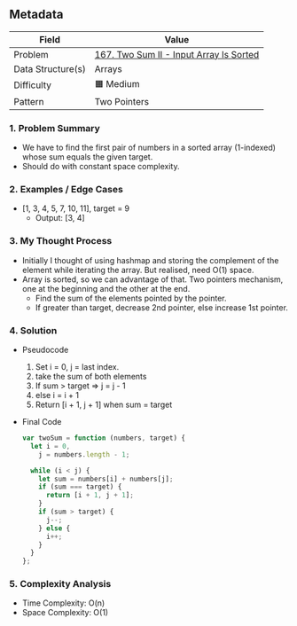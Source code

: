 ## Metadata

| Field             | Value                                                                                                      |
| ----------------- | ---------------------------------------------------------------------------------------------------------- |
| Problem           | [167. Two Sum II - Input Array Is Sorted](https://leetcode.com/problems/two-sum-ii-input-array-is-sorted/) |
| Data Structure(s) | Arrays                                                                                                     |
| Difficulty        | 🟧 Medium                                                                                                  |
| Pattern           | Two Pointers                                                                                               |

### 1. Problem Summary

- We have to find the first pair of numbers in a sorted array (1-indexed) whose sum equals the given target.
- Should do with constant space complexity.

### 2. Examples / Edge Cases

- [1, 3, 4, 5, 7, 10, 11], target = 9
  - Output: [3, 4]

### 3. My Thought Process

- Initially I thought of using hashmap and storing the complement of the element while iterating the array. But realised, need O(1) space.
- Array is sorted, so we can advantage of that. Two pointers mechanism, one at the beginning and the other at the end.
  - Find the sum of the elements pointed by the pointer.
  - If greater than target, decrease 2nd pointer, else increase 1st pointer.

### 4. Solution

- Pseudocode
  1. Set i = 0, j = last index.
  2. take the sum of both elements
  3. If sum > target ⇒ j = j - 1
  4. else i = i + 1
  5. Return [i + 1, j + 1] when sum = target
- Final Code

  ```js
  var twoSum = function (numbers, target) {
    let i = 0,
      j = numbers.length - 1;

    while (i < j) {
      let sum = numbers[i] + numbers[j];
      if (sum === target) {
        return [i + 1, j + 1];
      }
      if (sum > target) {
        j--;
      } else {
        i++;
      }
    }
  };
  ```

### 5. Complexity Analysis

- Time Complexity: O(n)
- Space Complexity: O(1)
